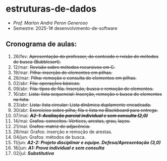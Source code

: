 # estruturas-de-dados
- _Prof. Marlon André Peron Generoso_
- Semestre: 2025-1# desenvolvimento-de-software

## Cronograma de aulas:
1. 26/fev: ~~Apresentação do professor, do conteúdo e rvisão de métodos de busca (Bubblesort).~~
4. 12/mar: ~~Revisão sobre métodos recursivos em C.~~
5. 19/mar: ~~Pilha: inserção de elementos em pilhas.~~
6. 26/mar: ~~Pilha: remoção e consulta de elementos em pilhas.~~
7. 02/abr: ~~Fila: operações básicas.~~
8. 09/abr: ~~Fila: tipos de fila. Inserção, busca e remoção de elementos.~~
9. 16/abr: ~~Lista: lista sequencial: Inserção, remoção e busca de elementos na lista.~~
10. 23/abr: ~~Lista: lista circular: Lista dinâmica duplamente encadeada.~~
11. 30/abr: ~~Exercícios sobre pilha, fila e lista no Blackboard para entrega.~~
12. 07/mai: ~~**_A2-1: Avaliação parcial individual e sem consulta (2,0)_**~~
13. 14/mai: ~~Grafos: conceitos. Vértices, arestas, grau, laços.~~
14. 21/mai: ~~Grafos: matriz de adjacência.~~
15. 28/mai: Grafos: inserção e remoção de arestas.
16. 04/jun: Grafos: métodos de busca.
17. 11/jun: **_A2-2: Projeto disciplinar e equipe. Defesa/Apresentação (3,0)_**
18. 18/jun: **_A1: Prova individual e sem consulta_**
19. 02/jul: **_Substitutiva_**
